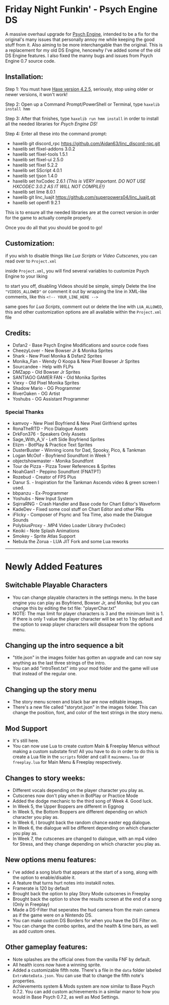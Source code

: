# Friday Night Funkin' - Psych Engine DS
A massive overhaul upgrade for [Psych Engine](https://gamebanana.com/mods/309789), intended to be a fix for the original's many issues that personally annoy me while keeping the good stuff from it. Also aiming to be more interchangable than the original. This is a replacement for my old DS Engine, hencewhy I've added some of the old DS Engine features.
I also fixed the manny bugs and issues from Psych Engine 0.7 source code.

## Installation:
Step 1: You must have [Haxe version 4.2.5](https://haxe.org/download/version/4.2.5/), seriously, stop using older or newer versions, it won't work!

Step 2: Open up a Command Prompt/PowerShell or Terminal, type `haxelib install hmm`

Step 3: After that finishes, type `haxelib run hmm install` in order to install all the needed libraries for *Psych Engine DS!*

Step 4: Enter all these into the command prompt:
  - haxelib git discord_rpc https://github.com/Aidan63/linc_discord-rpc.git
  - haxelib set flixel-addons 3.0.2
  - haxelib set flixel-tools 1.5.1
  - haxelib set flixel-ui 2.5.0
  - haxelib set flixel 5.2.2
  - haxelib set SScript 4.0.1
  - haxelib set tjson 1.4.0
  - haxelib set hxCodec 2.6.1 *{This is VERY important. DO NOT USE HXCODEC 3.0.2 AS IT WILL NOT COMPILE!}*
  - haxelib set lime 8.0.1
  - haxelib git linc_luajit https://github.com/superpowers04/linc_luajit.git
  - haxelib set openfl 9.2.1

This is to ensure all the needed libraries are at the correct version in order for the game to actually compile properly.

Once you do all that you should be good to go!

## Customization:

if you wish to disable things like *Lua Scripts* or *Video Cutscenes*, you can read over to `Project.xml`

inside `Project.xml`, you will find several variables to customize Psych Engine to your liking

to start you off, disabling Videos should be simple, simply Delete the line `"VIDEOS_ALLOWED"` or comment it out by wrapping the line in XML-like comments, like this `<!-- YOUR_LINE_HERE -->`

same goes for *Lua Scripts*, comment out or delete the line with `LUA_ALLOWED`, this and other customization options are all available within the `Project.xml` file

## Credits:
* Dsfan2 - Base Psych Engine Modifications and source code fixes
* CheezyLover - New Bowser Jr & Monika Sprites
* 5hark - New Pixel Monika & Dsfan2 Sprites
* Monika_Fan - Wendy O Koopa & New Pixel Bowser Jr Sprites
* Sourcandee - Help with FLPs
* DMZapp - Old Bowser Jr Sprites
* SANTIAGO GAMER FAN - Old Monika Sprites
* Viexy - Old Pixel Monika Sprites
* Shadow Mario - OG Programmer
* RiverOaken - OG Artist
* Yoshubs - OG Assistant Programmer

### Special Thanks
* kamvoy - New Pixel Boyfriend & New Pixel Girlfriend sprites
* RonaTheRTD - Pico Dialogue Assets
* DrkFon376 - Speakers Only Assets
* Sage_With_A_V - Left Side Boyfriend Sprites
* Elizm - BotPlay & Practice Text Sprites
* DusterBuster - Winning icons for Dad, Spooky, Pico, & Tankman
* Logan McOof - Boyfriend Soundfont in Week ?
* objectshowmaster - Monika Soundfont
* Tour de Pizza - Pizza Tower References & Sprites
* NoahGani1 - Peppino Soundfont (FNATPT)
* Rozebud - Creator of FPS Plus
* Danur S. - Inspiration for the Tankman Ascends video & green screen I used.
* bbpanzu - Ex-Programmer
* Yoshubs - New Input System
* SqirraRNG - Crash Handler and Base code for Chart Editor's Waveform
* KadeDev - Fixed some cool stuff on Chart Editor and other PRs
* iFlicky - Composer of Psync and Tea Time, also made the Dialogue Sounds
* PolybiusProxy - .MP4 Video Loader Library (hxCodec)
* Keoiki - Note Splash Animations
* Smokey - Sprite Atlas Support
* Nebula the Zorua - LUA JIT Fork and some Lua reworks
_____________________________________

# Newly Added Features

## Switchable Playable Characters
* You can change playable characters in the settings menu. In the base engine you can play as Boyfriend, Bowser Jr, and Monika; but you can change this by editing the txt file: "playerChar.txt"
* NOTE: The max limit for player characters is 3 and the minimum limit is 1. If there is only 1 value the player character will be set to 1 by default and the option to swap player characters will dissapear from the options menu.


## Changing up the intro sequence a bit
* "title.json" in the images folder has gotten an upgrade and can now say anything as the last three strings of the intro.
* You can add "introText.txt" into your mod folder and the game will use that instead of the regular one.


## Changing up the story menu
* The story menu screen and black bar are now editable images.
* There's a new file called "storytxt.json" in the images folder. This can change the position, font, and color of the text strings in the story menu.


## Mod Support
* It's still here.
* You can now use Lua to create custom Main & Freeplay Menus without making a custom substate first! All you have to do in order to do this is create a Lua file in the `scripts` folder and call it `mainmenu.lua` or `freeplay.lua` for Main Menu & Freeplay respectively.


## Changes to story weeks:
  * Different vocals depending on the player character you play as.
  * Cutscenes now don't play when in BotPlay or Practice Mode
  * Added the dodge mechanic to the third song of Week 4. Good luck.
  * In Week 5, the Upper Boppers are different in Eggnog
  * In Week 5, the Bottom Boppers are different depending on which character you play as.
  * In Week 6, I brought back the random chance easter egg dialogue.
  * In Week 6, the dialogue will be different depending on which character you play as.
  * In Week 7, the cutscenes are changed to dialogue, with an mp4 video for Stress, and they change depending on which character you play as.


## New options menu features:
* I've added a song blurb that appears at the start of a song, along with the option to enable/disable it.
* A feature that turns hurt notes into instakill notes.
* Framerate is 120 by default
* Brought back the option to play Story Mode cutscenes in Freeplay
* Brought back the option to show the results screen at the end of a song (Only in Freeplay)
* Made a DS-Filter that seperates the hud camera from the main camera as if the game were on a Nintendo DS.
* You can make custom DS Borders for when you have the DS Filter on.
* You can change the combo sprites, and the health & time bars, as well as add custom ones.

## Other gameplay features:
* Note splashes are the official ones from the vanilla FNF by default.
* All health icons now have a winning sprite.
* Added a customizable fifth note. There's a file in the `data` folder labeled `ExtraNoteData.json`. You can use that to change the fifth note's properties.
* Achievements system & Mods system are now similar to Base Psych 0.7.2. You can add custom achievements in a similar manor to how you would in Base Psych 0.7.2, as well as Mod Settings.